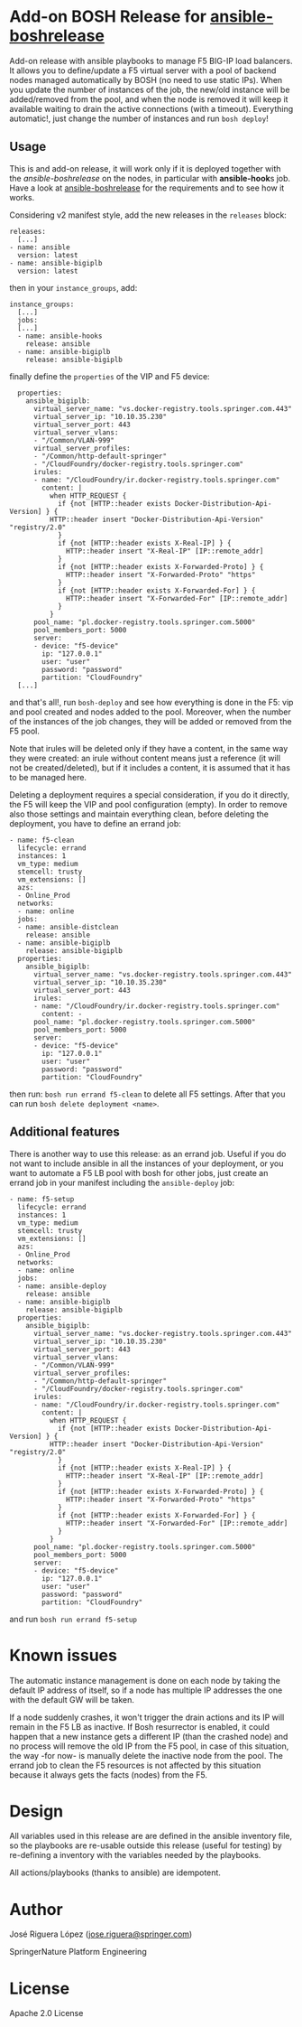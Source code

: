 # Add-on BOSH Release for [ansible-boshrelease](https://github.com/SpringerPE/ansible-boshrelease)

Add-on release with ansible playbooks to manage F5 BIG-IP load balancers.
It allows you to define/update a F5 virtual server with a pool of backend nodes
managed automatically by BOSH (no need to use static IPs). When you update the 
number of instances of the job, the new/old instance will be added/removed 
from the pool, and when the node is removed it will keep it available 
waiting to drain the active connections (with a timeout). 
Everything automatic!, just change the number of instances and run `bosh deploy`! 


## Usage

This is and add-on release, it will work only if it is deployed together with the 
*ansible-boshrelease* on the nodes, in particular with **ansible-hook**s job.
Have a look at [ansible-boshrelease](https://github.com/SpringerPE/ansible-boshrelease)
for the requirements and to see how it works.

Considering v2 manifest style, add the new releases in the `releases` block:

```
releases:
  [...]
- name: ansible
  version: latest
- name: ansible-bigiplb
  version: latest
```

then in your `instance_groups`, add:
 
```
instance_groups:
  [...]
  jobs:
  [...]
  - name: ansible-hooks
    release: ansible
  - name: ansible-bigiplb
    release: ansible-bigiplb
```

finally define the `properties` of the VIP and F5 device:

```
  properties:
    ansible_bigiplb:
      virtual_server_name: "vs.docker-registry.tools.springer.com.443"
      virtual_server_ip: "10.10.35.230"
      virtual_server_port: 443
      virtual_server_vlans:
      - "/Common/VLAN-999"
      virtual_server_profiles:
      - "/Common/http-default-springer"
      - "/CloudFoundry/docker-registry.tools.springer.com"
      irules:
      - name: "/CloudFoundry/ir.docker-registry.tools.springer.com"
        content: |
          when HTTP_REQUEST {
            if {not [HTTP::header exists Docker-Distribution-Api-Version] } {
	      HTTP::header insert "Docker-Distribution-Api-Version" "registry/2.0"
            }
            if {not [HTTP::header exists X-Real-IP] } {
              HTTP::header insert "X-Real-IP" [IP::remote_addr]
            }
            if {not [HTTP::header exists X-Forwarded-Proto] } {
              HTTP::header insert "X-Forwarded-Proto" "https"
            }
            if {not [HTTP::header exists X-Forwarded-For] } {
              HTTP::header insert "X-Forwarded-For" [IP::remote_addr]
            }
          }
      pool_name: "pl.docker-registry.tools.springer.com.5000"
      pool_members_port: 5000
      server:
      - device: "f5-device"
        ip: "127.0.0.1"
        user: "user"
        password: "password"
        partition: "CloudFoundry"
  [...]
```

and that's all!, run `bosh-deploy` and see how everything is done in the
F5: vip and pool created and nodes added to the pool. Moreover, when the 
number of the instances of the job changes, they will be added or 
removed from the F5 pool. 

Note that irules will be deleted only if they have a content, in the
same way they were created: an irule without content means just a 
reference (it will not be created/deleted), but if it includes a
content, it is assumed that it has to be managed here.

Deleting a deployment requires a special consideration, if you do it
directly, the F5 will keep the VIP and pool configuration (empty). In order
to remove also those settings and maintain everything clean, before deleting 
the deployment, you have to define an errand job:

```
- name: f5-clean
  lifecycle: errand
  instances: 1
  vm_type: medium
  stemcell: trusty
  vm_extensions: []
  azs:
  - Online_Prod
  networks:
  - name: online
  jobs:
  - name: ansible-distclean
    release: ansible
  - name: ansible-bigiplb
    release: ansible-bigiplb
  properties:
    ansible_bigiplb:
      virtual_server_name: "vs.docker-registry.tools.springer.com.443"
      virtual_server_ip: "10.10.35.230"
      virtual_server_port: 443
      irules:
      - name: "/CloudFoundry/ir.docker-registry.tools.springer.com"
        content: -
      pool_name: "pl.docker-registry.tools.springer.com.5000"
      pool_members_port: 5000
      server:
      - device: "f5-device"
        ip: "127.0.0.1"
        user: "user"
        password: "password"
        partition: "CloudFoundry"

```

then run: `bosh run errand f5-clean` to delete all F5 settings. After that
you can run `bosh delete deployment <name>`.


## Additional features

There is another way to use this release: as an errand job. Useful if you do not
want to include ansible in all the instances of your deployment, or you want to 
automate a F5 LB pool with bosh for other jobs, just create an errand job in your
manifest including the `ansible-deploy` job:

```
- name: f5-setup
  lifecycle: errand
  instances: 1
  vm_type: medium
  stemcell: trusty
  vm_extensions: []
  azs:
  - Online_Prod
  networks:
  - name: online
  jobs:
  - name: ansible-deploy
    release: ansible
  - name: ansible-bigiplb
    release: ansible-bigiplb
  properties:
    ansible_bigiplb:
      virtual_server_name: "vs.docker-registry.tools.springer.com.443"
      virtual_server_ip: "10.10.35.230"
      virtual_server_port: 443
      virtual_server_vlans:
      - "/Common/VLAN-999"
      virtual_server_profiles:
      - "/Common/http-default-springer"
      - "/CloudFoundry/docker-registry.tools.springer.com"
      irules:
      - name: "/CloudFoundry/ir.docker-registry.tools.springer.com"
        content: |
          when HTTP_REQUEST {
            if {not [HTTP::header exists Docker-Distribution-Api-Version] } {
	      HTTP::header insert "Docker-Distribution-Api-Version" "registry/2.0"
            }
            if {not [HTTP::header exists X-Real-IP] } {
              HTTP::header insert "X-Real-IP" [IP::remote_addr]
            }
            if {not [HTTP::header exists X-Forwarded-Proto] } {
              HTTP::header insert "X-Forwarded-Proto" "https"
            }
            if {not [HTTP::header exists X-Forwarded-For] } {
              HTTP::header insert "X-Forwarded-For" [IP::remote_addr]
            }
          }
      pool_name: "pl.docker-registry.tools.springer.com.5000"
      pool_members_port: 5000
      server:
      - device: "f5-device"
        ip: "127.0.0.1"
        user: "user"
        password: "password"
        partition: "CloudFoundry"
```

and run `bosh run errand f5-setup` 


# Known issues

The automatic instance management is done on each node by taking the default IP 
address of itself, so if a node has multiple IP addresses the one with the 
default GW will be taken.

If a node suddenly crashes, it won't trigger the drain actions and its IP will
remain in the F5 LB as inactive. If Bosh resurrector is enabled, it could happen
that a new instance gets a different IP (than the crashed node) and no process
will remove the old IP from the F5 pool, in case of this situation, the way
-for now- is manually delete the inactive node from the pool. The errand job
to clean the F5 resources is not affected by this situation because it always
gets the facts (nodes) from the F5.


# Design

All variables used in this release are are defined in the ansible inventory file,
so the playbooks are re-usable outside this release (useful for testing) by 
re-defining a inventory with the variables needed by the playbooks.

All actions/playbooks (thanks to ansible) are idempotent.


# Author

José Riguera López (jose.riguera@springer.com)

SpringerNature Platform Engineering



# License

Apache 2.0 License
